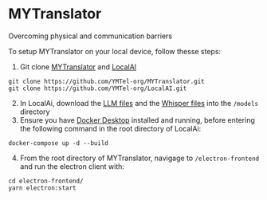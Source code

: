 # MYTranslator

Overcoming physical and communication barriers

To setup MYTranslator on your local device, follow thesse steps:

1. Git clone [MYTranslator](https://github.com/YMTel-org/MYTranslator) and [LocalAI](https://github.com/YMTel-org/LocalAI)

```
git clone https://github.com/YMTel-org/MYTranslator.git
git clone https://github.com/YMTel-org/LocalAI.git
```

2. In LocalAi, download the [LLM files](https://drive.google.com/file/d/1-GZFn1iHpu5JzUOivN3h372hspwTFdo-/view?usp=sharing) and the [Whisper files]() into the `/models` directory
3. Ensure you have [Docker Desktop](https://www.docker.com/products/docker-desktop/) installed and running, before entering the following command in the root directory of LocalAi:

```
docker-compose up -d --build
```

4. From the root directory of MYTranslator, navigage to `/electron-frontend` and run the electron client with:

```
cd electron-frontend/
yarn electron:start
```
